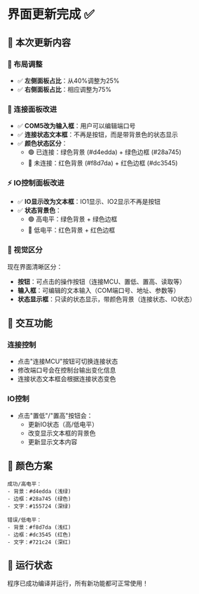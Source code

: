 # 界面更新完成 ✅

## 🎯 本次更新内容

### 📏 布局调整
- ✅ **左侧面板占比**：从40%调整为25%
- ✅ **右侧面板占比**：相应调整为75%

### 🔌 连接面板改进
- ✅ **COM5改为输入框**：用户可以编辑端口号
- ✅ **连接状态文本框**：不再是按钮，而是带背景色的状态显示
- ✅ **颜色状态区分**：
  - 🟢 已连接：绿色背景 (#d4edda) + 绿色边框 (#28a745)
  - 🔴 未连接：红色背景 (#f8d7da) + 红色边框 (#dc3545)

### ⚡ IO控制面板改进
- ✅ **IO显示改为文本框**：IO1显示、IO2显示不再是按钮
- ✅ **状态背景色**：
  - 🟢 高电平：绿色背景 + 绿色边框
  - 🔴 低电平：红色背景 + 红色边框

### 🎨 视觉区分
现在界面清晰区分：
- **按钮**：可点击的操作按钮（连接MCU、置低、置高、读取等）
- **输入框**：可编辑的文本输入（COM端口号、地址、参数等）
- **状态显示框**：只读的状态显示，带颜色背景（连接状态、IO状态）

## 🔄 交互功能

### 连接控制
- 点击"连接MCU"按钮可切换连接状态
- 修改端口号会在控制台输出变化信息
- 连接状态文本框会根据连接状态变色

### IO控制
- 点击"置低"/"置高"按钮会：
  - 更新IO状态（高/低电平）
  - 改变显示文本框的背景色
  - 更新显示文本内容

## 🎨 颜色方案
```
成功/高电平：
- 背景：#d4edda (浅绿)
- 边框：#28a745 (绿色)
- 文字：#155724 (深绿)

错误/低电平：
- 背景：#f8d7da (浅红)
- 边框：#dc3545 (红色)  
- 文字：#721c24 (深红)
```

## 🚀 运行状态
程序已成功编译并运行，所有新功能都可正常使用！
